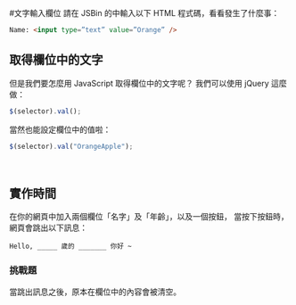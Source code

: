 #文字輸入欄位
請在 JSBin 的中輸入以下 HTML 程式碼，看看發生了什麼事：

```html
Name: <input type=”text” value=”Orange” />
```

## 取得欄位中的文字
但是我們要怎麼用 JavaScript 取得欄位中的文字呢？
我們可以使用 jQuery 這麼做：

```javascript
$(selector).val();
```

當然也能設定欄位中的值啦：

```javascript
$(selector).val("OrangeApple");
```

<br>

## 實作時間
在你的網頁中加入兩個欄位「名字」及「年齡」，以及一個按鈕，
當按下按鈕時，網頁會跳出以下訊息：
```
Hello, _____ 歲的 _______ 你好 ~
```

### 挑戰題
當跳出訊息之後，原本在欄位中的內容會被清空。



